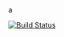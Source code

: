 a

[![Build Status](https://app.travis-ci.com/ifurkanturkoglu/yazilimV2.svg?branch=main)](https://app.travis-ci.com/ifurkanturkoglu/yazilimV2)